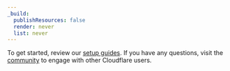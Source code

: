 ```yaml
---
_build:
  publishResources: false
  render: never
  list: never
---
```


To get started, review our [setup guides](/bots/get-started/). If you have any questions, visit the [community](https://community.cloudflare.com/) to engage with other Cloudflare users.
